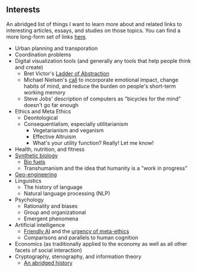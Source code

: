 ## Interests ##

An abridged list of things I want to learn more about and related links to interesting articles, essays, and studies on those topics. You can find a more long-form set of links [here](../pages/links).

- Urban planning and transporation
- Coordination problems
- Digital visualization tools (and generally any tools that help people think and create)
  + Bret Victor's [Ladder of Abstraction](http://worrydream.com/#!2/LadderOfAbstraction)
  + Michael Nielsen's [call](http://michaelnielsen.org/reinventing_explanation) to incorporate emotional impact, change habits of mind, and reduce the burden on people's short-term working memory
  + Steve Jobs' description of computers as "bicycles for the mind" doesn't go far enough
- Ethics and Meta Ethics
  - Deontological
  - Consequentialism, especially utilitarianism
    - Vegetarianism and veganism
    - Effective Altruism
    - What's your utility function? Really! Let me know!
- Health, nutrition, and fitness
- [Synthetic biology](http://www.synbioproject.org/topics/synbio101/definition/)
  - [Bio fuels](http://faculty.mville.edu/ParikhS/courses/chm3049/articles/Defossiling%20Fuel%20-%20How%20Synthetic%20Biology%20Can%20Transform%20Biofuel%20Production.pdf)
  - Transhumanism and the idea that humanity is a "work in progress"
- [Geo-engineering](http://en.wikipedia.org/wiki/Geoengineering)
- Linguistics
  - The history of language
  - Natural language processing (NLP)
- Psychology
  - Rationality and biases
  - Group and organizational
  - Emergent phenomena
- Artificial intelligence
  - [Friendly AI](http://wiki.lesswrong.com/wiki/Friendly_artificial_intelligence) and the [urgency of meta-ethics](http://lesswrong.com/lw/43v/the_urgent_metaethics_of_friendly_artificial/)
  - Comparisons and parallels to human cognition
- Economics (as traditionally applied to the economy as well as all other facets of social interaction)
- Cryptography, stenography, and information theory
  - [An abridged history](http://people.csail.mit.edu/rivest/pubs/Riv12d.slides.pdf)
